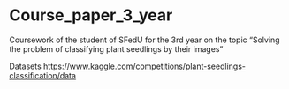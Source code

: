 # Course_paper_3_year
Coursework of the student of SFedU for the 3rd year on the topic “Solving the problem of classifying plant seedlings by their images”

Datasets https://www.kaggle.com/competitions/plant-seedlings-classification/data